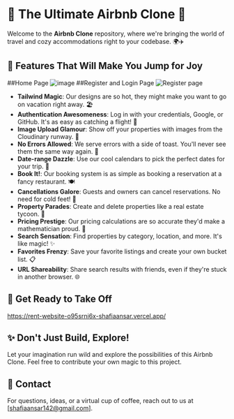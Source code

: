 # 🌟 The Ultimate Airbnb Clone 🌟

Welcome to the **Airbnb Clone** repository, where we're bringing the world of travel and cozy accommodations right to your codebase. 🌍✈️
## 🎉 Features That Will Make You Jump for Joy
##Home Page  ![image](https://github.com/ShafiaAnsar/Airbnb/assets/92047387/5b545b2a-a3fb-4202-8260-e4749ccd8574)
##Register and Login Page ![Register page](https://github.com/ShafiaAnsar/Airbnb/assets/92047387/f6b660f4-6963-41cd-a6e5-f290edfbfa1f)

- **Tailwind Magic**: Our designs are so hot, they might make you want to go on vacation right away. 🏖️
- **Authentication Awesomeness**: Log in with your credentials, Google, or GitHub. It's as easy as catching a flight! 🚀
- **Image Upload Glamour**: Show off your properties with images from the Cloudinary runway. 📸
- **No Errors Allowed**: We serve errors with a side of toast. You'll never see them the same way again. 🍞
- **Date-range Dazzle**: Use our cool calendars to pick the perfect dates for your trip. 📅
- **Book It!**: Our booking system is as simple as booking a reservation at a fancy restaurant. 🍽️
- **Cancellations Galore**: Guests and owners can cancel reservations. No need for cold feet! 👢
- **Property Parades**: Create and delete properties like a real estate tycoon. 🏡
- **Pricing Prestige**: Our pricing calculations are so accurate they'd make a mathematician proud. 🧮
- **Search Sensation**: Find properties by category, location, and more. It's like magic! ✨
- **Favorites Frenzy**: Save your favorite listings and create your own bucket list. 📋
- **URL Shareability**: Share search results with friends, even if they're stuck in another browser. 🌐

## 🚀 Get Ready to Take Off
  https://rent-website-o95srni6x-shafiaansar.vercel.app/

## ✨ Don't Just Build, Explore!

Let your imagination run wild and explore the possibilities of this Airbnb Clone. Feel free to contribute your own magic to this project.

## 📮 Contact

For questions, ideas, or a virtual cup of coffee, reach out to us at [shafiaansar142@gmail.com].
